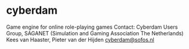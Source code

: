# cyberdam
Game engine for online role-playing games
Contact: Cyberdam Users Group, SAGANET (Simulation and Gaming Association The Netherlands)
Kees van Haaster, Pieter van der Hijden
cyberdam@sofos.nl 
